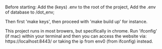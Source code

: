 Before starting:
  Add the (keys) .env to the root of the project,
  Add the .env of database to /dot_env;

Then first 'make keys', then proceed with 'make build up' for instance.

This project runs in most browers, but specifically in chrome.
Run 'ifconfig' (if mac) within your terminal and then you can access the website via:
https://localhost:8443/ or taking the ip from env0 (from ifconfig) instead.
